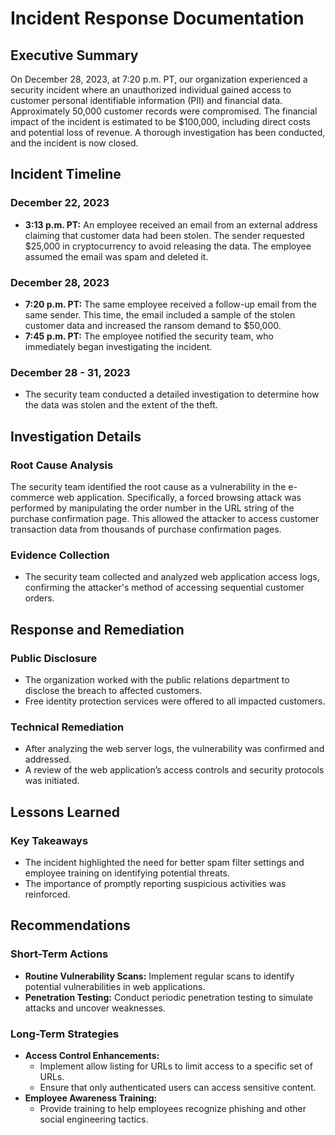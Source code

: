 # Incident Response Documentation

## Executive Summary

On December 28, 2023, at 7:20 p.m. PT, our organization experienced a security incident where an unauthorized individual gained access to customer personal identifiable information (PII) and financial data. Approximately 50,000 customer records were compromised. The financial impact of the incident is estimated to be $100,000, including direct costs and potential loss of revenue. A thorough investigation has been conducted, and the incident is now closed.

## Incident Timeline

### December 22, 2023
- **3:13 p.m. PT:** An employee received an email from an external address claiming that customer data had been stolen. The sender requested $25,000 in cryptocurrency to avoid releasing the data. The employee assumed the email was spam and deleted it.

### December 28, 2023
- **7:20 p.m. PT:** The same employee received a follow-up email from the same sender. This time, the email included a sample of the stolen customer data and increased the ransom demand to $50,000.
- **7:45 p.m. PT:** The employee notified the security team, who immediately began investigating the incident.

### December 28 - 31, 2023
- The security team conducted a detailed investigation to determine how the data was stolen and the extent of the theft.

## Investigation Details

### Root Cause Analysis
The security team identified the root cause as a vulnerability in the e-commerce web application. Specifically, a forced browsing attack was performed by manipulating the order number in the URL string of the purchase confirmation page. This allowed the attacker to access customer transaction data from thousands of purchase confirmation pages.

### Evidence Collection
- The security team collected and analyzed web application access logs, confirming the attacker's method of accessing sequential customer orders.

## Response and Remediation

### Public Disclosure
- The organization worked with the public relations department to disclose the breach to affected customers.
- Free identity protection services were offered to all impacted customers.

### Technical Remediation
- After analyzing the web server logs, the vulnerability was confirmed and addressed.
- A review of the web application’s access controls and security protocols was initiated.

## Lessons Learned

### Key Takeaways
- The incident highlighted the need for better spam filter settings and employee training on identifying potential threats.
- The importance of promptly reporting suspicious activities was reinforced.

## Recommendations

### Short-Term Actions
- **Routine Vulnerability Scans:** Implement regular scans to identify potential vulnerabilities in web applications.
- **Penetration Testing:** Conduct periodic penetration testing to simulate attacks and uncover weaknesses.

### Long-Term Strategies
- **Access Control Enhancements:**
  - Implement allow listing for URLs to limit access to a specific set of URLs.
  - Ensure that only authenticated users can access sensitive content.
- **Employee Awareness Training:**
  - Provide training to help employees recognize phishing and other social engineering tactics.


